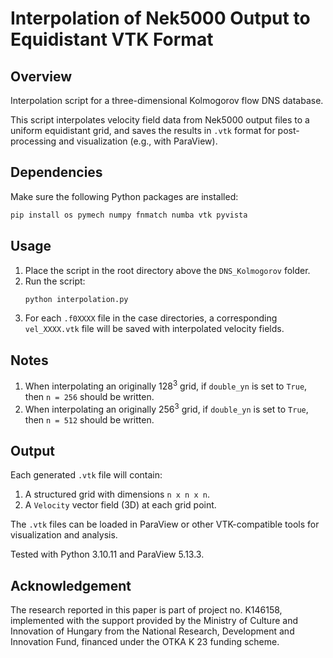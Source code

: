 # Interpolation of Nek5000 Output to Equidistant VTK Format

## Overview
Interpolation script for a three-dimensional Kolmogorov flow DNS database.

This script interpolates velocity field data from Nek5000 output files to a uniform equidistant grid, and saves the results in `.vtk` format for post-processing and visualization (e.g., with ParaView).

## Dependencies
Make sure the following Python packages are installed:

```bash
pip install os pymech numpy fnmatch numba vtk pyvista
```

## Usage
1. Place the script in the root directory above the `DNS_Kolmogorov` folder.
2. Run the script:
   ```bash
   python interpolation.py
   ```
3. For each `.f0XXXX` file in the case directories, a corresponding `vel_XXXX.vtk` file will be saved with interpolated velocity fields.

## Notes
1. When interpolating an originally $128^3$ grid, if `double_yn` is set to `True`, then `n = 256` should be written.
2. When interpolating an originally $256^3$ grid, if `double_yn` is set to `True`, then `n = 512` should be written.

## Output
Each generated `.vtk` file will contain:
1. A structured grid with dimensions `n x n x n`.
2. A `Velocity` vector field (3D) at each grid point.

The `.vtk` files can be loaded in ParaView or other VTK-compatible tools for visualization and analysis.

Tested with Python 3.10.11 and ParaView 5.13.3.

## Acknowledgement
The research reported in this paper is part of project no. K146158, implemented with the support provided by the Ministry of Culture and Innovation of Hungary from the National Research, Development and Innovation Fund, financed under the OTKA K 23 funding scheme.
